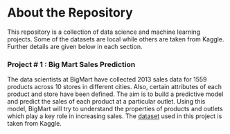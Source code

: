 # About the Repository

This repository is a collection of data science and machine learning projects. Some of the datasets are local while others are taken from Kaggle. Further details are given below in each section.

### Project # 1 : Big Mart Sales Prediction

The data scientists at BigMart have collected 2013 sales data for 1559 products across 10 stores in different cities. Also, certain attributes of each product and store have been defined. The aim is to build a predictive model and predict the sales of each product at a particular outlet. Using this model, BigMart will try to understand the properties of products and outlets which play a key role in increasing sales. The <a href='https://www.kaggle.com/datasets/shivan118/big-mart-sales-prediction-datasets'>dataset</a> used in this project is taken from Kaggle.
